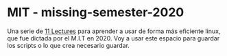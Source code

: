 # MIT - missing-semester-2020

Una serie de [11 Lectures](https://missing.csail.mit.edu/) para aprender a usar de forma más eficiente linux, que fue dictada por el M.I.T en 2020. Voy a usar este espacio para guardar los scripts o lo que crea necesario guardar.